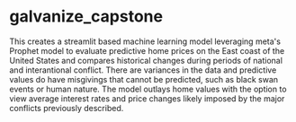 # galvanize_capstone
This creates a streamlit based machine learning model leveraging meta's Prophet model to evaluate predictive home prices on the East coast of the United States and compares historical changes during periods of national and interantional conflict. There are variances in the data and predictive values do have misgivings that cannot be predicted, such as black swan events or human nature. The model outlays home values with the option to view average interest rates and price changes likely imposed by the major conflicts previously described. 
